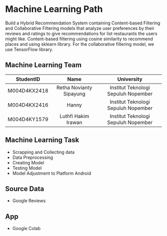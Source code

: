 # Machine Learning Path

Build a Hybrid Recommendation System containing Content-based Filtering and Collaborative Filtering models that analyze user preferences by their reviews and ratings to give recommendations for list restaurants the users might like. Content-based filtering using cosine similarity to recommend places and using sklearn library. For the collaborative filtering model, we use TensorFlow library. 

## Machine Learning Team
| StudentID |    Name    |   University   |
| :-----:   | :--------: | :------------: |
| M004D4KX2418 | Retha Novianty Sipayung   | Institut Teknologi Sepuluh Nopember   |
| M004D4KX2416 | Hanny   | Institut Teknologi Sepuluh Nopember   |
| M004D4KY1579 | Luthfi Hakim Irawan   | Institut Teknologi Sepuluh Nopember   |

## Machine Learning Task
- Scrapping and Collecting data
- Data Preprocessing
- Creating Model
- Testing Model
- Model Adjustment to Platform Android

## Source Data
- Google Reviews

## App
- Google Colab
